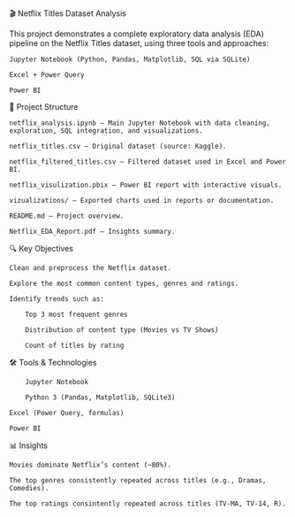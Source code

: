 🎬 Netflix Titles Dataset Analysis

This project demonstrates a complete exploratory data analysis (EDA) pipeline on the Netflix Titles dataset, using three tools and approaches:

    Jupyter Notebook (Python, Pandas, Matplotlib, SQL via SQLite)

    Excel + Power Query

    Power BI

📂 Project Structure

    netflix_analysis.ipynb — Main Jupyter Notebook with data cleaning, exploration, SQL integration, and visualizations.

    netflix_titles.csv — Original dataset (source: Kaggle).

    netflix_filtered_titles.csv — Filtered dataset used in Excel and Power BI.

    netflix_visulization.pbix — Power BI report with interactive visuals.

    vizualizations/ — Exported charts used in reports or documentation.

    README.md — Project overview.

    Netflix_EDA_Report.pdf — Insights summary.

🔍 Key Objectives

    Clean and preprocess the Netflix dataset.

    Explore the most common content types, genres and ratings.

    Identify trends such as:

        Top 3 most frequent genres

        Distribution of content type (Movies vs TV Shows)

        Count of titles by rating

🛠️ Tools & Technologies
		
		Jupyter Notebook
    
		Python 3 (Pandas, Matplotlib, SQLite3)

    Excel (Power Query, formulas)

    Power BI

📊 Insights

    Movies dominate Netflix’s content (~80%).

    The top genres consistently repeated across titles (e.g., Dramas, Comedies).

    The top ratings consintently repeated across titles (TV-MA, TV-14, R).